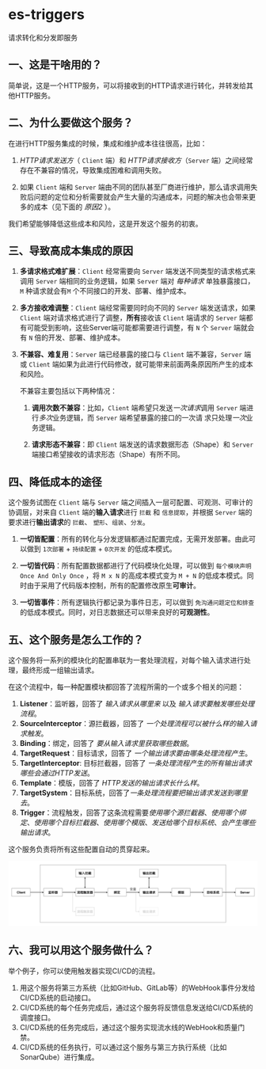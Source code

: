 # es-triggers
请求转化和分发即服务

## 一、这是干啥用的？

简单说，这是一个HTTP服务，可以将接收到的HTTP请求进行转化，并转发给其他HTTP服务。

## 二、为什么要做这个服务？

在进行HTTP服务集成的时候，集成和维护成本往往很高，比如：

1. _HTTP请求发送方_（ `Client` 端）和 _HTTP请求接收方_（`Server` 端）之间经常存在不兼容的情况，导致集成困难和调用失败。

2. 如果 `Client` 端和 `Server` 端由不同的团队甚至厂商进行维护，那么请求调用失败后问题的定位和分析需要就会产生大量的沟通成本，问题的解决也会带来更多的成本（见下面的 *原因2* ）。

我们希望能够降低这些成本和风险，这是开发这个服务的初衷。


## 三、导致高成本集成的原因

1. **多请求格式难扩展**：`Client` 经常需要向 `Server` 端发送不同类型的请求格式来调用 `Server` 端相同的业务逻辑，如果 `Server` 端对 _每种请求_ 单独暴露接口，`M` 种请求就会有`M` 个不同接口的开发、部署、维护成本。

2. **多方接收难调整**：`Client` 端经常需要同时向不同的 `Server` 端发送请求，如果 `Client` 端对请求格式进行了调整，**所有**接收该 `Client` 端请求的 `Server` 端都有可能受到影响，这些Server端可能都需要进行调整，有 `N` 个 `Server` 端就会有 `N` 倍的开发、部署、维护成本。

3. **不兼容、难复用**：`Server` 端已经暴露的接口与 `Client` 端不兼容，`Server` 端或 `Client` 端如果为此进行代码修改，就可能带来前面两条原因所产生的成本和风险。
   
   不兼容主要包括以下两种情况：

   1. **调用次数不兼容**：比如，`Client` 端希望只发送*一次请求*调用 `Server` 端进行*多次*业务逻辑，而 `Server` 端希望暴露的接口的一次请
      求只处理*一次*业务逻辑。

   2. **请求形态不兼容**：即 `Client` 端发送的请求数据形态（Shape）和 `Server` 端接口希望接收的请求形态（Shape）有所不同。


## 四、降低成本的途径

这个服务试图在 `Client` 端与 `Server` 端之间插入一层可配置、可观测、可审计的协调层，对来自 `Client` 端的**输入请求**进行 `拦截` 和 `信息提取`，并根据 `Server` 端的要求进行**输出请求**的 `拦截`、 `塑形`、`组装`、`分发`。

1. **一切皆配置**：所有的转化与分发逻辑都通过配置完成，无需开发部署。由此可以做到 `1次部署` + `持续配置` + `0次开发` 的低成本模式。

2. **一切皆代码**：所有配置数据都进行了代码模块化处理，可以做到 `每个模块声明Once And Only Once` ，将 `M x N` 的高成本模式变为 `M + N` 的低成本模式。同时由于采用了代码版本控制，所有的配置修改原生**可审计**。

3. **一切皆事件**：所有逻辑执行都记录为事件日志，可以做到 `免沟通问题定位和排查` 的低成本模式。同时，对日志数据还可以带来良好的**可观测性**。

## 五、这个服务是怎么工作的？

这个服务将一系列的模块化的配置串联为一套处理流程，对每个输入请求进行处理，最终形成一组输出请求。

在这个流程中，每一种配置模块都回答了流程所需的一个或多个相关的问题：

1. **Listener**：监听器，回答了 *输入请求从哪里来* 以及 *输入请求要触发哪些处理流程*。
2. **SourceInterceptor**：源拦截器，回答了 *一个处理流程可以被什么样的输入请求触发*。
3. **Binding**：绑定，回答了 *要从输入请求里获取哪些数据*。
4. **TargetRequest**：目标请求，回答了 *一个输出请求要由哪条处理流程产生*。
5. **TargetInterceptor**: 目标拦截器，回答了 *一条处理流程产生的所有输出请求哪些会通过HTTP发送*。
6. **Template**：模版，回答了 *HTTP发送的输出请求长什么样*。
7. **TargetSystem**：目标系统，回答了*一条处理流程要把输出请求发送到哪里去*。
8. **Trigger**：流程触发，回答了这条流程需要*使用哪个源拦截器*、_使用哪个绑定_、_使用哪个目标拦截器_、_使用哪个模版_、_发送给哪个目标系统_、_会产生哪些输出请求_。

这个服务负责将所有这些配置自动的贯穿起来。

![](https://github.com/lchrennew/es-triggers/blob/main/doc/assets/workflow.png)

## 六、我可以用这个服务做什么？

举个例子，你可以使用触发器实现CI/CD的流程。

1. 用这个服务将第三方系统（比如GitHub、GitLab等）的WebHook事件分发给CI/CD系统的启动接口。
2. CI/CD系统的每个任务完成后，通过这个服务将反馈信息发送给CI/CD系统的调度接口。
3. CI/CD系统的任务完成后，通过这个服务实现流水线的WebHook和质量门禁。
4. CI/CD系统的任务执行，可以通过这个服务与第三方执行系统（比如SonarQube）进行集成。

